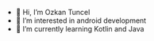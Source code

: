 - 👋 Hi, I’m Ozkan Tuncel
- 👀 I’m interested in android development  
- 🌱 I’m currently learning Kotlin and Java
 
